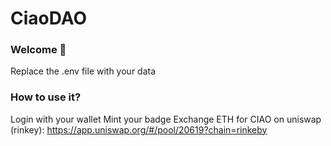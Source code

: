 # CiaoDAO

### **Welcome 👋**
Replace the .env file with your data

### **How to use it?**
Login with your wallet
Mint your badge
Exchange ETH for CIAO on uniswap (rinkey): https://app.uniswap.org/#/pool/20619?chain=rinkeby
